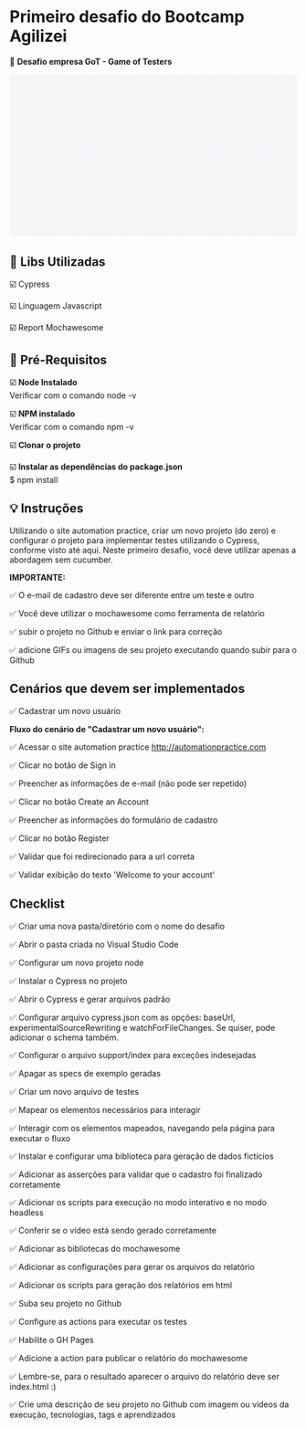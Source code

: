 # Primeiro desafio do Bootcamp Agilizei

🚀 **Desafio empresa GoT - Game of Testers**

![Alt Text](https://github.com/jualmeida/desafio1/blob/master/cypress/support/videoReadme/desafio1.gif)


## 🎯 Libs Utilizadas

:ballot_box_with_check: Cypress

:ballot_box_with_check: Linguagem Javascript

:ballot_box_with_check: Report Mochawesome

## 🎯 Pré-Requisitos

:ballot_box_with_check: <b> Node Instalado </b></br> 
Verificar com o comando node -v </br>

:ballot_box_with_check: <b> NPM instalado </b></br>
Verificar com o comando npm -v  </br>

:ballot_box_with_check: <b> Clonar o projeto</b></br>

:ballot_box_with_check: <b> Instalar as dependências do package.json </b> </br>
 $ npm install</br>

## 💡 Instruções

Utilizando o site automation practice, criar um novo projeto (do zero) e configurar o projeto para implementar testes utilizando o Cypress, conforme visto até aqui. Neste primeiro desafio, você deve utilizar apenas a abordagem sem cucumber.

**IMPORTANTE:**

:white_check_mark: O e-mail de cadastro deve ser diferente entre um teste e outro

:white_check_mark: Você deve utilizar o mochawesome como ferramenta de relatório

:white_check_mark: subir o projeto no Github e enviar o link para correção

:white_check_mark: adicione GIFs ou imagens de seu projeto executando quando subir para o Github

## Cenários que devem ser implementados

:white_check_mark: Cadastrar um novo usuário

**Fluxo do cenário de "Cadastrar um novo usuário":**

:white_check_mark: Acessar o site automation practice http://automationpractice.com

:white_check_mark: Clicar no botão de Sign in

:white_check_mark: Preencher as informações de e-mail (não pode ser repetido)

:white_check_mark: Clicar no botão Create an Account

:white_check_mark: Preencher as informações do formulário de cadastro

:white_check_mark: Clicar no botão Register

:white_check_mark: Validar que foi redirecionado para a url correta

:white_check_mark: Validar exibição do texto 'Welcome to your account'

## Checklist

:white_check_mark: Criar uma nova pasta/diretório com o nome do desafio

:white_check_mark: Abrir o pasta criada no Visual Studio Code

:white_check_mark: Configurar um novo projeto node

:white_check_mark: Instalar o Cypress no projeto

:white_check_mark: Abrir o Cypress e gerar arquivos padrão

:white_check_mark: Configurar arquivo cypress.json com as opções: baseUrl, experimentalSourceRewriting e watchForFileChanges. Se quiser, pode adicionar o schema também.

:white_check_mark: Configurar o arquivo support/index para exceções indesejadas

:white_check_mark: Apagar as specs de exemplo geradas

:white_check_mark: Criar um novo arquivo de testes

:white_check_mark: Mapear os elementos necessários para interagir

:white_check_mark: Interagir com os elementos mapeados, navegando pela página para executar o fluxo

:white_check_mark: Instalar e configurar uma biblioteca para geração de dados fictícios

:white_check_mark: Adicionar as asserções para validar que o cadastro foi finalizado corretamente

:white_check_mark: Adicionar os scripts para execução no modo interativo e no modo headless

:white_check_mark: Conferir se o vídeo está sendo gerado corretamente

:white_check_mark: Adicionar as bibliotecas do mochawesome

:white_check_mark: Adicionar as configurações para gerar os arquivos do relatório

:white_check_mark: Adicionar os scripts para geração dos relatórios em html

:white_check_mark: Suba seu projeto no Github

:white_check_mark: Configure as actions para executar os testes

:white_check_mark: Habilite o GH Pages

:white_check_mark: Adicione a action para publicar o relatório do mochawesome

:white_check_mark: Lembre-se, para o resultado aparecer o arquivo do relatório deve ser index.html :)

:white_check_mark: Crie uma descrição de seu projeto no Github com imagem ou vídeos da execução, tecnologias, tags e aprendizados
